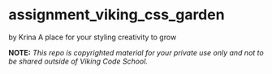 assignment_viking_css_garden
============================
by Krina
A place for your styling creativity to grow


**NOTE:** *This repo is copyrighted material for your private use only and not to be shared outside of Viking Code School.*

